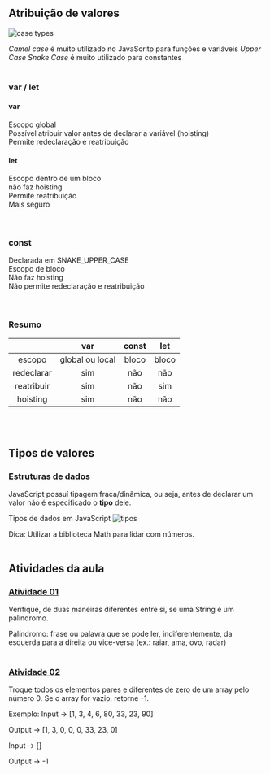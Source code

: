 ## Atribuição de valores

![case types](most-common-programming-case-types-by-chase-adams-chase-adams-362406022740.png)

*Camel case* é muito utilizado no JavaScritp para funções e variáveis
*Upper Case Snake Case* é muito utilizado para constantes
<br>
<br>

### var / let

#### var
Escopo global<br>
Possível atribuir valor antes de declarar a variável (hoisting)<br>
Permite redeclaração e reatribuição<br>

#### let
Escopo dentro de um bloco<br>
não faz hoisting<br>
Permite reatribuição<br>
Mais seguro<br>
<br><br>


### const
Declarada em SNAKE_UPPER_CASE<br>
Escopo de bloco<br>
Não faz hoisting<br>
Não permite redeclaração e reatribuição<br>
<br><br>

### Resumo
| |var|const|let|
|:--:|:--:|:--:|:--:|
escopo|global ou local|bloco|bloco
redeclarar|sim|não|não
reatribuir|sim|não|sim
hoisting|sim|não|não

<br><br>

## Tipos de valores

### Estruturas de dados
JavaScript possuí tipagem fraca/dinâmica, ou seja, antes de declarar um valor não é especificado o **tipo** dele.

Tipos de dados em JavaScript
![tipos](Tipos.png)

Dica: Utilizar a biblioteca Math para lidar com números.<br><br>


## Atividades da aula

### [Atividade 01](https://github.com/DheniMoura/DIO-Bootacamp-Santander-2022/blob/main/01%20-%20Modulo%20HTML%2C%20CSS3%20e%20JS/05%20-%20Vari%C3%A1veis%20e%20tipo/palindromo.js)
Verifique, de duas maneiras diferentes entre si, se uma String é um palíndromo.

Palíndromo: frase ou palavra que se pode ler, indiferentemente, da esquerda para a direita ou vice-versa (ex.: raiar, ama, ovo, radar)
<br><br>

### [Atividade 02](https://github.com/DheniMoura/DIO-Bootacamp-Santander-2022/blob/main/01%20-%20Modulo%20HTML%2C%20CSS3%20e%20JS/05%20-%20Vari%C3%A1veis%20e%20tipo/troca-pares.js)
Troque todos os elementos pares e diferentes de zero de um array pelo número 0. Se o array for vazio, retorne -1.

Exemplo: Input -> [1, 3, 4, 6, 80, 33, 23, 90]

Output -> [1, 3, 0, 0, 0, 33, 23, 0]

Input -> []

Output -> -1
